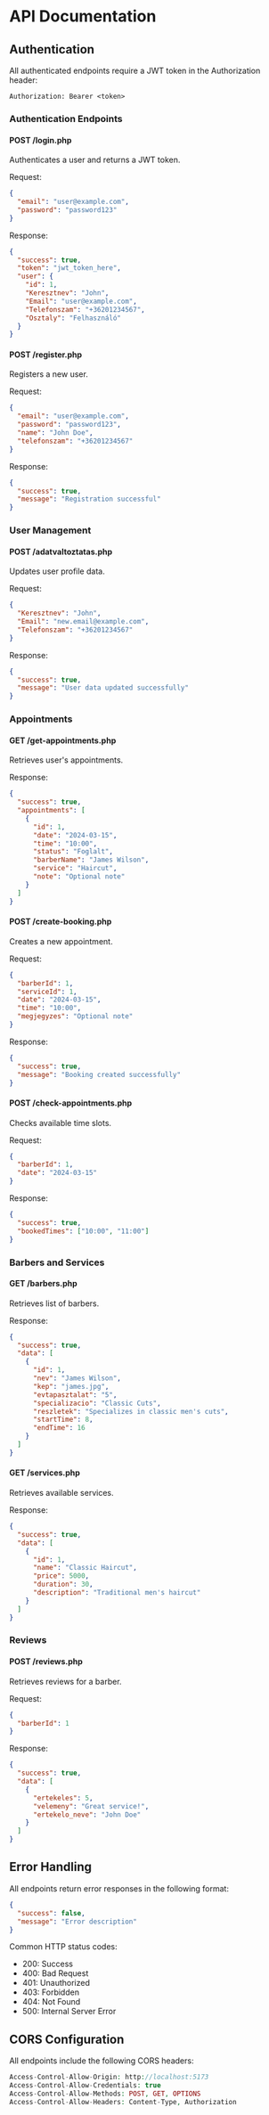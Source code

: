 # API Documentation

## Authentication

All authenticated endpoints require a JWT token in the Authorization header:

```
Authorization: Bearer <token>
```

### Authentication Endpoints

#### POST /login.php

Authenticates a user and returns a JWT token.

Request:

```json
{
  "email": "user@example.com",
  "password": "password123"
}
```

Response:

```json
{
  "success": true,
  "token": "jwt_token_here",
  "user": {
    "id": 1,
    "Keresztnev": "John",
    "Email": "user@example.com",
    "Telefonszam": "+36201234567",
    "Osztaly": "Felhasználó"
  }
}
```

#### POST /register.php

Registers a new user.

Request:

```json
{
  "email": "user@example.com",
  "password": "password123",
  "name": "John Doe",
  "telefonszam": "+36201234567"
}
```

Response:

```json
{
  "success": true,
  "message": "Registration successful"
}
```

### User Management

#### POST /adatvaltoztatas.php

Updates user profile data.

Request:

```json
{
  "Keresztnev": "John",
  "Email": "new.email@example.com",
  "Telefonszam": "+36201234567"
}
```

Response:

```json
{
  "success": true,
  "message": "User data updated successfully"
}
```

### Appointments

#### GET /get-appointments.php

Retrieves user's appointments.

Response:

```json
{
  "success": true,
  "appointments": [
    {
      "id": 1,
      "date": "2024-03-15",
      "time": "10:00",
      "status": "Foglalt",
      "barberName": "James Wilson",
      "service": "Haircut",
      "note": "Optional note"
    }
  ]
}
```

#### POST /create-booking.php

Creates a new appointment.

Request:

```json
{
  "barberId": 1,
  "serviceId": 1,
  "date": "2024-03-15",
  "time": "10:00",
  "megjegyzes": "Optional note"
}
```

Response:

```json
{
  "success": true,
  "message": "Booking created successfully"
}
```

#### POST /check-appointments.php

Checks available time slots.

Request:

```json
{
  "barberId": 1,
  "date": "2024-03-15"
}
```

Response:

```json
{
  "success": true,
  "bookedTimes": ["10:00", "11:00"]
}
```

### Barbers and Services

#### GET /barbers.php

Retrieves list of barbers.

Response:

```json
{
  "success": true,
  "data": [
    {
      "id": 1,
      "nev": "James Wilson",
      "kep": "james.jpg",
      "evtapasztalat": "5",
      "specializacio": "Classic Cuts",
      "reszletek": "Specializes in classic men's cuts",
      "startTime": 8,
      "endTime": 16
    }
  ]
}
```

#### GET /services.php

Retrieves available services.

Response:

```json
{
  "success": true,
  "data": [
    {
      "id": 1,
      "name": "Classic Haircut",
      "price": 5000,
      "duration": 30,
      "description": "Traditional men's haircut"
    }
  ]
}
```

### Reviews

#### POST /reviews.php

Retrieves reviews for a barber.

Request:

```json
{
  "barberId": 1
}
```

Response:

```json
{
  "success": true,
  "data": [
    {
      "ertekeles": 5,
      "velemeny": "Great service!",
      "ertekelo_neve": "John Doe"
    }
  ]
}
```

## Error Handling

All endpoints return error responses in the following format:

```json
{
  "success": false,
  "message": "Error description"
}
```

Common HTTP status codes:

- 200: Success
- 400: Bad Request
- 401: Unauthorized
- 403: Forbidden
- 404: Not Found
- 500: Internal Server Error

## CORS Configuration

All endpoints include the following CORS headers:

```php
Access-Control-Allow-Origin: http://localhost:5173
Access-Control-Allow-Credentials: true
Access-Control-Allow-Methods: POST, GET, OPTIONS
Access-Control-Allow-Headers: Content-Type, Authorization
```
